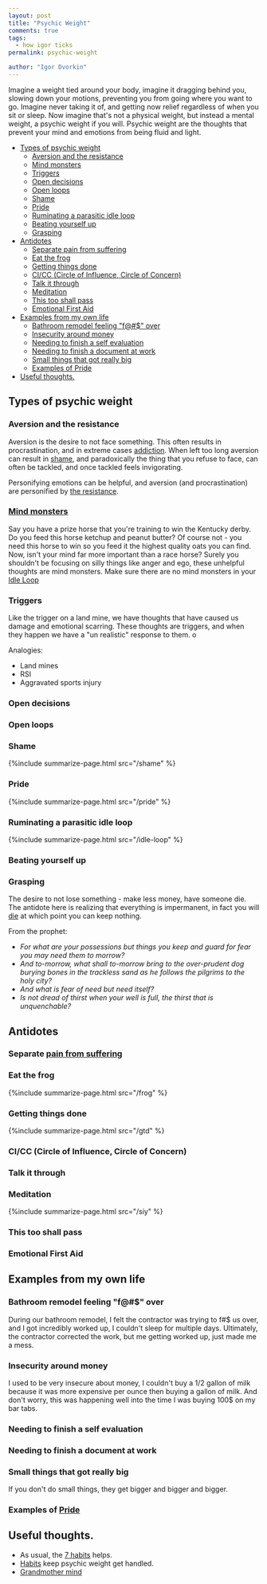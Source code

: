 ```yaml
---
layout: post
title: "Psychic Weight"
comments: true
tags:
  - how igor ticks
permalink: psychic-weight

author: "Igor Dvorkin"
---
```


Imagine a weight tied around your body, imagine it dragging behind you, slowing down your motions, preventing you from going where you want to go. Imagine never taking it of, and getting now relief regardless of when you sit or sleep. Now imagine that's not a physical weight, but instead a mental weight, a psychic weight if you will. Psychic weight are the thoughts that prevent your mind and emotions from being fluid and light.

<!-- prettier-ignore-start -->

<!-- vim-markdown-toc-start -->

- [Types of psychic weight](#types-of-psychic-weight)
    - [Aversion and the resistance](#aversion-and-the-resistance)
    - [Mind monsters](#mind-monsters)
    - [Triggers](#triggers)
    - [Open decisions](#open-decisions)
    - [Open loops](#open-loops)
    - [Shame](#shame)
    - [Pride](#pride)
    - [Ruminating a parasitic idle loop](#ruminating-a-parasitic-idle-loop)
    - [Beating yourself up](#beating-yourself-up)
    - [Grasping](#grasping)
- [Antidotes](#antidotes)
    - [Separate pain from suffering](#separate-pain-from-suffering)
    - [Eat the frog](#eat-the-frog)
    - [Getting things done](#getting-things-done)
    - [CI/CC (Circle of Influence, Circle of Concern)](#cicc-circle-of-influence-circle-of-concern)
    - [Talk it through](#talk-it-through)
    - [Meditation](#meditation)
    - [This too shall pass](#this-too-shall-pass)
    - [Emotional First Aid](#emotional-first-aid)
- [Examples from my own life](#examples-from-my-own-life)
    - [Bathroom remodel feeling "f@#\$" over](#bathroom-remodel-feeling-f-over)
    - [Insecurity around money](#insecurity-around-money)
    - [Needing to finish a self evaluation](#needing-to-finish-a-self-evaluation)
    - [Needing to finish a document at work](#needing-to-finish-a-document-at-work)
    - [Small things that got really big](#small-things-that-got-really-big)
    - [Examples of Pride](#examples-of-pride)
- [Useful thoughts.](#useful-thoughts)

<!-- vim-markdown-toc-end -->
<!-- prettier-ignore-end -->

## Types of psychic weight

### Aversion and the resistance

Aversion is the desire to not face something. This often results in procrastination, and in extreme cases [addiction](/addiction). When left too long aversion can result in [shame](/shame), and paradoxically the thing that you refuse to face, can often be tackled, and once tackled feels invigorating.

Personifying emotions can be helpful, and aversion (and procrastination) are personified by [the resistance](/resistance).

### [Mind monsters](/mind-monsters)

Say you have a prize horse that you're training to win the Kentucky derby. Do you feed this horse ketchup and peanut butter? Of course not - you need this horse to win so you feed it the highest quality oats you can find. Now, isn't your mind far more important than a race horse? Surely you shouldn't be focusing on silly things like anger and ego, these unhelpful thoughts are mind monsters. Make sure there are no mind monsters in your [Idle Loop](/idle-loop)

### Triggers

Like the trigger on a land mine, we have thoughts that have caused us damage and emotional scarring. These thoughts are triggers, and when they happen we have a "un realistic" response to them. o

Analogies:

- Land mines
- RSI
- Aggravated sports injury

### Open decisions

### Open loops

### Shame

{%include summarize-page.html src="/shame" %}

### Pride

{%include summarize-page.html src="/pride" %}

### Ruminating a parasitic idle loop

{%include summarize-page.html src="/idle-loop" %}

### Beating yourself up

### Grasping

The desire to not lose something - make less money, have someone die. The antidote here is realizing that everything is impermanent, in fact you will [die](/death) at which point you can keep nothing.

From the prophet:

- _For what are your possessions but things you keep and guard for fear you may need them to morrow?_
- _And to-morrow, what shall to-morrow bring to the over-prudent dog burying bones in the trackless sand as he follows the pilgrims to the holy city?_
- _And what is fear of need but need itself?_
- _Is not dread of thirst when your well is full, the thirst that is unquenchable?_

## Antidotes

### Separate [pain from suffering](/mental-pain)

### Eat the frog

{%include summarize-page.html src="/frog" %}

### Getting things done

{%include summarize-page.html src="/gtd" %}

### CI/CC (Circle of Influence, Circle of Concern)

### Talk it through

### Meditation

{%include summarize-page.html src="/siy" %}

### This too shall pass

### Emotional First Aid

## Examples from my own life

### Bathroom remodel feeling "f@#\$" over

During our bathroom remodel, I felt the contractor was trying to f#\$ us over, and I got incredibly worked up, I couldn't sleep for multiple days. Ultimately, the contractor corrected the work, but me getting worked up, just made me a mess.

### Insecurity around money

I used to be very insecure about money, I couldn't buy a 1/2 gallon of milk because it was more expensive per ounce then buying a gallon of milk. And don't worry, this was happening well into the time I was buying 100\$ on my bar tabs.

### Needing to finish a self evaluation

### Needing to finish a document at work

### Small things that got really big

If you don't do small things, they get bigger and bigger and bigger.

### Examples of [Pride](/pride)

## Useful thoughts.

- As usual, the [7 habits](/7-habits) helps.
- [Habits](/habits) keep psychic weight get handled.
- [Grandmother mind](/grandmother)
